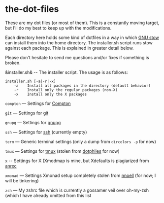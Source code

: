 the-dot-files
=============

These are my dot files (or most of them).  This is a constantly moving target,
but I'll do my best to keep up with the modifications.

Each directory here holds some kind of dotfiles in a way in which
[GNU stow][1] can install them into the home directory.  The installer.sh
script runs stow against each package.  This is explained in greater detail
below.

Please don't hesitate to send me questions and/or fixes if something is
broken.

&installer.sh& -- The installer script.  The usage is as follows:

    installer.sh [-a|-r|-x]
        -a    Install all packages in the directory (default behavior)
        -r    Install only the regular packages (non-X)
        -x    Install only the X packages

`compton` &mdash; Settings for [Compton][2]

`git` &mdash; Settings for [git][3]

`gnupg` &mdash; Settings for [gnupg][4]

`ssh` &mdash; Settings for [ssh][5] (currently empty)

`term` &mdash; Generic terminal settings (only a dump from <code>dircolors -p</code> for now)

`tmux` &mdash; Settings for [tmux][6] (stolen from [dotphiles][7] for now)

`x` -- Settings for X (Xmodmap is mine, but Xdefaults is plagiarized from [anrxc][8]

`xmonad` &mdash; Settings Xmonad setup completely stolen from [nnoell][9] (for now; I
will be tinkering)

`zsh` &mdash; My zshrc file which is currently a gossamer veil over oh-my-zsh (which
I have already omitted from this list

[1]: http://www.gnu.org/software/stow/ "GNU stow"
[2]: https://github.com/chjj/compton "Compton homepage"
[3]: http://git-scm.com/ "git homepage"
[4]: http://www.gnu.org/software/gnupg/ "GnuPG homepage"
[5]: http://www.openssh.com/ "OpenSSH hoomepage"
[6]: http://tmux.sourceforge.net/ "tmux homepage"
[7]: https://github.com/dotphiles/dotphiles "dotphiles base repository"
[8]: http://git.sysphere.org/dotfiles/tree/Xdefaults "anrxc's .Xdefaults"
[9]: https://github.com/nnoell "Github page of nnoell"
[10]: http://zsh.sourceforge.net/ "Zsh hoomepage"
